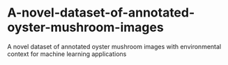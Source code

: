 # A-novel-dataset-of-annotated-oyster-mushroom-images
A novel dataset of annotated oyster mushroom images with environmental context for machine learning applications
